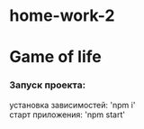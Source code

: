 # home-work-2 
# Game of life

### Запуск проекта:

установка зависимостей: 'npm i'  
старт приложения: 'npm start'
